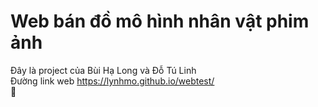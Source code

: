 # Web bán đồ mô hình nhân vật phim ảnh
Đây là project của Bùi Hạ Long và Đỗ Tú Linh \
Đường link web https://lynhmo.github.io/webtest/ \
👀

